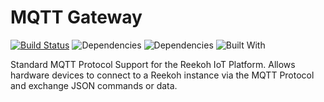 # MQTT Gateway

[![Build Status](https://travis-ci.org/Reekoh/mqtt-gateway.svg)](https://travis-ci.org/Reekoh/mqtt-gateway)
![Dependencies](https://img.shields.io/david/Reekoh/mqtt-gateway.svg)
![Dependencies](https://img.shields.io/david/dev/Reekoh/mqtt-gateway.svg)
![Built With](https://img.shields.io/badge/built%20with-gulp-red.svg)

Standard MQTT Protocol Support for the Reekoh IoT Platform. Allows hardware devices to connect to a Reekoh instance via the MQTT Protocol and exchange JSON commands or data.
